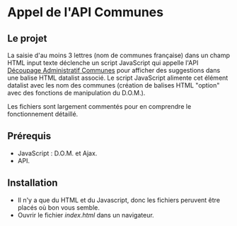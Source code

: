 # Appel de l'API Communes

## Le projet

La saisie d'au moins 3 lettres (nom de communes française) dans un champ HTML input texte déclenche un script JavaScript qui appelle l'API [Découpage Administratif Communes](https://geo.api.gouv.fr/decoupage-administratif/communes) pour afficher des suggestions dans une balise HTML datalist associé. Le script JavaScript alimente cet élément datalist avec les nom des communes (création de balises HTML "option" avec des fonctions de manipulation du D.O.M.). 

Les fichiers sont largement commentés pour en comprendre le fonctionnement détaillé. 

## Prérequis

* JavaScript : D.O.M. et Ajax.
* API.

## Installation

* Il n'y a que du HTML et du Javascript, donc les fichiers peruvent être placés où bon vous semble. 
* Ouvrir le fichier _index.html_ dans un navigateur.